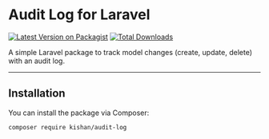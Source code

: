 # Audit Log for Laravel

[![Latest Version on Packagist](https://img.shields.io/packagist/v/kishan/audit-log.svg?style=flat-square)](https://packagist.org/packages/kishan/audit-log)
[![Total Downloads](https://img.shields.io/packagist/dt/kishan/audit-log.svg?style=flat-square)](https://packagist.org/packages/kishan/audit-log)

A simple Laravel package to track model changes (create, update, delete) with an audit log.

---

## Installation

You can install the package via Composer:

```bash
composer require kishan/audit-log
